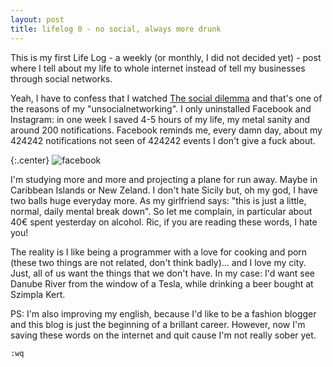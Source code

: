 ```yaml
---
layout: post
title: lifelog 0 - no social, always more drunk
---
```


This is my first Life Log - a weekly (or monthly, I did not decided yet) - post
where I tell about my life to whole internet instead of tell my businesses through
social  networks.

Yeah, I have to confess that I watched
[The social dilemma](https://www.netflix.com/watch/81254224) and that's one of
the reasons of my "unsocialnetworking". I only uninstalled Facebook and
Instagram: in one week I saved 4-5 hours of my life, my metal sanity and
around 200 notifications. Facebook reminds me, every damn day, about my
424242 notifications not seen of 424242 events I don't give a fuck about.

{:.center}
![facebook](https://media1.tenor.com/images/155eec10fccf3f19af96ce0f839235d9/tenor.gif)

I'm studying more and more and projecting a plane for run away. Maybe in
Caribbean Islands or New Zeland. I don't hate Sicily but, oh my god, I have two
balls huge everyday more. As my girlfriend says: "this is just a little, normal,
daily mental break down". So let me complain, in particular about 40€ spent
yesterday on alcohol. Ric, if you are reading these words, I hate you!

The reality is I like being a programmer with a love for cooking and porn (these two
things are not related, don't think badly)... and I love my city. Just, all of us
want the things that we don't have. In my case: I'd want see Danube River from the
window of a Tesla, while drinking a beer bought at Szimpla Kert.

PS: I'm also improving my english, because I'd like to be a fashion blogger and
this blog is just the beginning of a brillant career.
However, now I'm saving these words on the internet and quit cause I'm not
really sober yet.

`:wq`
